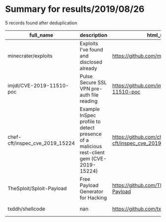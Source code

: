 
# Summary for results/2019/08/26
    
5 records found after deduplication

| full_name | description | html_url | matched_list | matched_count | pushed_at | size | stargazers_count | language | forks_count | vul_ids |
|--------------------------------|-------------------------------------------------------------------------------------------|---------------------------------------------------|----------------------|-----------------|---------------------------|--------|--------------------|------------|---------------|--------------------|
| minecrater/exploits | Exploits I've found and disclosed already | https://github.com/minecrater/exploits | ['exploit'] | 1 | 2019-08-26 13:18:51+00:00 | 5 | 3 | Python | 4 | [] |
| imjdl/CVE-2019-11510-poc | Pulse Secure SSL VPN pre-auth file reading | https://github.com/imjdl/CVE-2019-11510-poc | ['cve poc', 'cve-2'] | 2 | 2019-08-26 19:33:43+00:00 | 12 | 50 | Python | 16 | ['CVE-2019-11510'] |
| chef-cft/inspec_cve_2019_15224 | Example InSpec profile to detect presence of a malicious rest-client gem (CVE-2019-15224) | https://github.com/chef-cft/inspec_cve_2019_15224 | ['cve-2'] | 1 | 2019-08-26 14:07:36+00:00 | 2 | 1 | Ruby | 0 | ['CVE-2019-15224'] |
| TheSploit/Sploit-Payload | Free Payload Generator for Hacking | https://github.com/TheSploit/Sploit-Payload | ['sploit'] | 1 | 2019-08-26 11:34:17+00:00 | 24 | 1 | Python | 0 | [] |
| txddh/shellcode | nan | https://github.com/txddh/shellcode | ['shellcode'] | 1 | 2019-08-26 04:18:08+00:00 | 0 | 0 | nan | 0 | [] |
